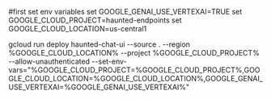 #first set env variables
set GOOGLE_GENAI_USE_VERTEXAI=TRUE
set GOOGLE_CLOUD_PROJECT=haunted-endpoints
set GOOGLE_CLOUD_LOCATION=us-central1

gcloud run deploy haunted-chat-ui --source . --region %GOOGLE_CLOUD_LOCATION% --project %GOOGLE_CLOUD_PROJECT% --allow-unauthenticated --set-env-vars="%GOOGLE_CLOUD_PROJECT=%GOOGLE_CLOUD_PROJECT%,GOOGLE_CLOUD_LOCATION=%GOOGLE_CLOUD_LOCATION%,GOOGLE_GENAI_USE_VERTEXAI=%GOOGLE_GENAI_USE_VERTEXAI%"